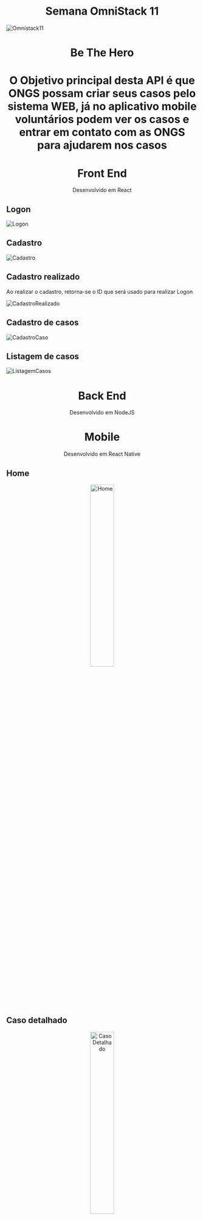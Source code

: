 <h1 align="center"> Semana OmniStack 11 </h1>
<img src="https://user-images.githubusercontent.com/50464577/77352542-1bbc6780-6d1e-11ea-9f5c-8203be225fe8.jpg" title="Omnistack11">

<h1 align="center"> Be The Hero <h1>
<p align="center" > O Objetivo principal desta API é que ONGS possam criar seus casos pelo sistema WEB, já no aplicativo mobile voluntários podem ver os casos e entrar em contato com as ONGS para ajudarem nos casos <p>

<h1 align="center"> Front End </h1>
<p align="center"> Desenvolvido em React </p>

<h2> Logon </h2>
<img src='./images_readme/logon.PNG' title="Logon">

<h2> Cadastro </h2>
<img src='./images_readme/cadastro.PNG' title="Cadastro">

<h2> Cadastro realizado </h2>
<p> Ao realizar o cadastro, retorna-se o ID que será usado para realizar Logon </p>
<img src='./images_readme/cadastro-feito.PNG' title="CadastroRealizado">

<h2> Cadastro de casos </h2>
<img src='./images_readme/cadastro-caso.PNG' title="CadastroCaso">

<h2> Listagem de casos </h2>
<img src='./images_readme/listagem-casos.PNG' title="ListagemCasos">

<h1 align="center"> Back End </h1>
<p align="center"> Desenvolvido em NodeJS </p>

<h1 align="center"> Mobile </h1>
<p align="center"> Desenvolvido em React Native </p>

<h2> Home </h2>
<p align="center">
    <img align="center" height="35%" width="35%" src='./images_readme/home.jpeg' title="Home">
</p>

<h2> Caso detalhado </h2>
<p align="center">
    <img align="center" height="35%" width="35%" src='./images_readme/detalhescaso.jpeg' title="Caso Detalhado">
</p>

<h2> Contato via E-mail </h2>
<p> Ao clicar no botão E-mail, o usuário é redirecionado para enviar um e-mail para a ONG responsável pelo caso. </p>
<p align="center">
    <img align="center" height="35%" width="35%" src='./images_readme/email.jpeg' title="E-mail">
</p>

<h2> Contato via WhatsApp </h2>
<p> Ao clicar no botão WhatsApp, o usuário é redirecionado para o WhatsApp para mandar uma mensagem a ONG responsável pelo caso. </p>
<p align="center">
    <img align="center" height="35%" width="35%" src='./images_readme/whatsapp.jpeg' title="WhatsApp">
</p>


<h1 align="center"> Licenças </h1>
<p align="center">
    <a href="https://github.com/matheuskolln/omnistack11/blob/master/LICENSE"> MIT </a> <a href="https://rocketseat.com.br/"> Rocketseat </a>
</p>

